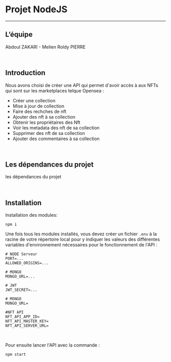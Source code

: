 # Projet NodeJS

---

## L’équipe

Abdoul ZAKARI - Melien Roldy PIERRE

<br>


## Introduction

Nous avons choisi de créer une API qui permet d'avoir accès à aux NFTs qui sont sur les marketplaces telque Opensea :
- Créer une collection
- Mise à jour de collection
- Faire des rechches de nft
- Ajouter des nft à sa collection
- Obtenir les propriétaires des Nft
- Voir les metadata des nft de sa collection
- Supprimer des nft de sa collection
- Ajouter des commentaires à sa collection

>  


<br>

## Les dépendances du projet

les dépendances du projet

<br>


## Installation

Installation des modules:

```
npm i
```

Une fois tous les modules installés, vous devez créer un fichier `.env` à la racine de votre répertoire local pour y indiquer les valeurs des différentes variables d'environnement nécessaires pour le fonctionnement de l'API : 

```
# NODE Serveur
PORT=...
ALLOWED_ORIGINS=...

# MONGO
MONGO_URL=...

# JWT
JWT_SECRET=...

# MONGO
MONGO_URL=

#NFT API
NFT_API_APP_ID=
NFT_API_MASTER_KEY=
NFT_API_SERVER_URL=
```


<br>

Pour ensuite lancer l'API avec la commande : 

```
npm start 
```